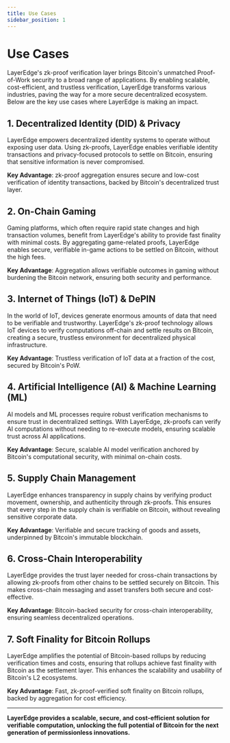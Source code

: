 ```yaml
---
title: Use Cases
sidebar_position: 1
---
```


# Use Cases

LayerEdge's zk-proof verification layer brings Bitcoin's unmatched Proof-of-Work security to a broad range of applications. By enabling scalable, cost-efficient, and trustless verification, LayerEdge transforms various industries, paving the way for a more secure decentralized ecosystem. Below are the key use cases where LayerEdge is making an impact.

## 1. Decentralized Identity (DID) & Privacy

LayerEdge empowers decentralized identity systems to operate without exposing user data. Using zk-proofs, LayerEdge enables verifiable identity transactions and privacy-focused protocols to settle on Bitcoin, ensuring that sensitive information is never compromised.

**Key Advantage**: zk-proof aggregation ensures secure and low-cost verification of identity transactions, backed by Bitcoin's decentralized trust layer.

## 2. On-Chain Gaming

Gaming platforms, which often require rapid state changes and high transaction volumes, benefit from LayerEdge's ability to provide fast finality with minimal costs. By aggregating game-related proofs, LayerEdge enables secure, verifiable in-game actions to be settled on Bitcoin, without the high fees.

**Key Advantage**: Aggregation allows verifiable outcomes in gaming without burdening the Bitcoin network, ensuring both security and performance.

## 3. Internet of Things (IoT) & DePIN

In the world of IoT, devices generate enormous amounts of data that need to be verifiable and trustworthy. LayerEdge's zk-proof technology allows IoT devices to verify computations off-chain and settle results on Bitcoin, creating a secure, trustless environment for decentralized physical infrastructure.

**Key Advantage**: Trustless verification of IoT data at a fraction of the cost, secured by Bitcoin's PoW.

## 4. Artificial Intelligence (AI) & Machine Learning (ML)

AI models and ML processes require robust verification mechanisms to ensure trust in decentralized settings. With LayerEdge, zk-proofs can verify AI computations without needing to re-execute models, ensuring scalable trust across AI applications.

**Key Advantage**: Secure, scalable AI model verification anchored by Bitcoin's computational security, with minimal on-chain costs.

## 5. Supply Chain Management

LayerEdge enhances transparency in supply chains by verifying product movement, ownership, and authenticity through zk-proofs. This ensures that every step in the supply chain is verifiable on Bitcoin, without revealing sensitive corporate data.

**Key Advantage**: Verifiable and secure tracking of goods and assets, underpinned by Bitcoin's immutable blockchain.

## 6. Cross-Chain Interoperability

LayerEdge provides the trust layer needed for cross-chain transactions by allowing zk-proofs from other chains to be settled securely on Bitcoin. This makes cross-chain messaging and asset transfers both secure and cost-effective.

**Key Advantage**: Bitcoin-backed security for cross-chain interoperability, ensuring seamless decentralized operations.

## 7. Soft Finality for Bitcoin Rollups

LayerEdge amplifies the potential of Bitcoin-based rollups by reducing verification times and costs, ensuring that rollups achieve fast finality with Bitcoin as the settlement layer. This enhances the scalability and usability of Bitcoin's L2 ecosystems.

**Key Advantage**: Fast, zk-proof-verified soft finality on Bitcoin rollups, backed by aggregation for cost efficiency.

---

**LayerEdge provides a scalable, secure, and cost-efficient solution for verifiable computation, unlocking the full potential of Bitcoin for the next generation of permissionless innovations.**
